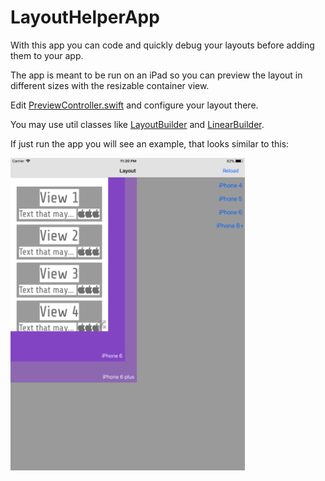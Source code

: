 
# LayoutHelperApp

With this app you can code and quickly debug your layouts before adding them to your app.

The app is meant to be run on an iPad so you can preview the layout in different sizes with the resizable container view.

Edit [PreviewController.swift](LayoutHelperApp/PreviewController.swift) and configure your layout there.

You may use util classes like [LayoutBuilder](LayoutHelperApp/LayoutBuilder.swift) and [LinearBuilder](LayoutHelperApp/LinearBuilder.swift).

If just run the app you will see an example, that looks similar to this:

<img height="500" src="screenshot.jpg">

